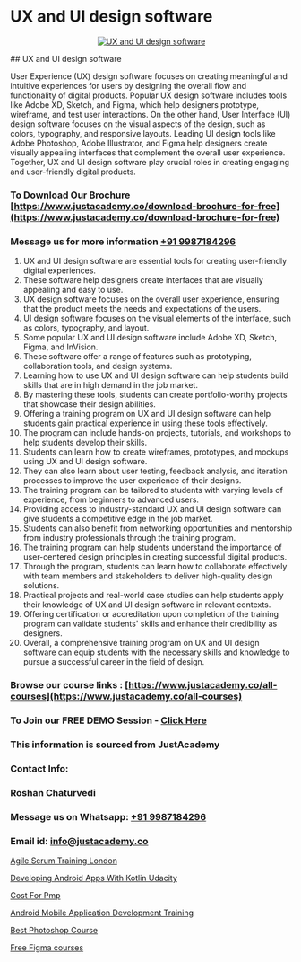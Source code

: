 # UX and UI design software

<p align="center">
  <a href="https://justacademy.co/all-courses">
    <img src="https://i.ibb.co/P5KtSQ2/ui-ux.png" alt="UX and UI design software">
  </a>
</p>
## UX and UI design software

User Experience (UX) design software focuses on creating meaningful and intuitive experiences for users by designing the overall flow and functionality of digital products. Popular UX design software includes tools like Adobe XD, Sketch, and Figma, which help designers prototype, wireframe, and test user interactions. On the other hand, User Interface (UI) design software focuses on the visual aspects of the design, such as colors, typography, and responsive layouts. Leading UI design tools like Adobe Photoshop, Adobe Illustrator, and Figma help designers create visually appealing interfaces that complement the overall user experience. Together, UX and UI design software play crucial roles in creating engaging and user-friendly digital products.
### To Download Our Brochure [https://www.justacademy.co/download-brochure-for-free](https://www.justacademy.co/download-brochure-for-free)
### Message us for more information [+91 9987184296](https://api.whatsapp.com/send?phone=919987184296)
1) UX and UI design software are essential tools for creating user-friendly digital experiences. 
2) These software help designers create interfaces that are visually appealing and easy to use. 
3) UX design software focuses on the overall user experience, ensuring that the product meets the needs and expectations of the users. 
4) UI design software focuses on the visual elements of the interface, such as colors, typography, and layout. 
5) Some popular UX and UI design software include Adobe XD, Sketch, Figma, and InVision. 
6) These software offer a range of features such as prototyping, collaboration tools, and design systems. 
7) Learning how to use UX and UI design software can help students build skills that are in high demand in the job market. 
8) By mastering these tools, students can create portfolio-worthy projects that showcase their design abilities. 
9) Offering a training program on UX and UI design software can help students gain practical experience in using these tools effectively. 
10) The program can include hands-on projects, tutorials, and workshops to help students develop their skills. 
11) Students can learn how to create wireframes, prototypes, and mockups using UX and UI design software. 
12) They can also learn about user testing, feedback analysis, and iteration processes to improve the user experience of their designs. 
13) The training program can be tailored to students with varying levels of experience, from beginners to advanced users. 
14) Providing access to industry-standard UX and UI design software can give students a competitive edge in the job market. 
15) Students can also benefit from networking opportunities and mentorship from industry professionals through the training program. 
16) The training program can help students understand the importance of user-centered design principles in creating successful digital products. 
17) Through the program, students can learn how to collaborate effectively with team members and stakeholders to deliver high-quality design solutions. 
18) Practical projects and real-world case studies can help students apply their knowledge of UX and UI design software in relevant contexts. 
19) Offering certification or accreditation upon completion of the training program can validate students' skills and enhance their credibility as designers. 
20) Overall, a comprehensive training program on UX and UI design software can equip students with the necessary skills and knowledge to pursue a successful career in the field of design.

### Browse our course links : [https://www.justacademy.co/all-courses](https://www.justacademy.co/all-courses) 
### To Join our FREE DEMO Session - [Click Here](https://www.justacademy.co/register-for-course-demo)


### This information is sourced from JustAcademy
### Contact Info:
### Roshan Chaturvedi
### Message us on Whatsapp: [+91 9987184296](https://api.whatsapp.com/send?phone=919987184296)
### Email id: [info@justacademy.co](mailto:info@justacademy.co)
                
[Agile Scrum Training London](https://www.linkedin.com/pulse/agile-scrum-training-london-justacademy-belfast-bb3ze?trackingId=O9ZDMl6WifL9OEhTEPvqOA%3D%3D&lipi=urn%3Ali%3Apage%3Ad_flagship3_company_admin%3BFA4F38QVSYi3Nnx%2BGyQhoA%3D%3D)

[Developing Android Apps With Kotlin Udacity](https://www.linkedin.com/pulse/developing-android-apps-kotlin-udacity-justacademy-delhi-conmc/)

[Cost For Pmp](https://medium.com/@AkashSingh2052/cost-for-pmp-04d8a284848a)

[Android Mobile Application Development Training](https://medium.com/@pzade254/android-mobile-application-development-training-e891df5ca55e)

[Best Photoshop Course](https://justacademyin.github.io/justacademy/best-photoshop-course)

[Free Figma courses](https://justacademyin.github.io/justacademy/free-figma-courses)

